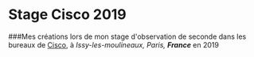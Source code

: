 # Stage Cisco 2019
###Mes créations lors de mon stage d'observation de seconde dans les bureaux de [Cisco](https://www.cisco.com/c/fr_fr/index.html), à _Issy-les-moulineaux, Paris, **France**_ en 2019
